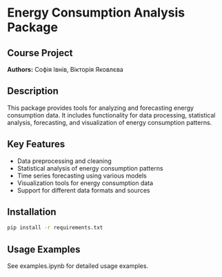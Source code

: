 # Energy Consumption Analysis Package
## Course Project
**Authors:** Софія Івнів, Вікторія Яковлєва

## Description
This package provides tools for analyzing and forecasting energy consumption data. It includes functionality for data processing, statistical analysis, forecasting, and visualization of energy consumption patterns.

## Key Features
- Data preprocessing and cleaning
- Statistical analysis of energy consumption patterns
- Time series forecasting using various models
- Visualization tools for energy consumption data
- Support for different data formats and sources

## Installation
```bash
pip install -r requirements.txt
```

## Usage Examples
See examples.ipynb for detailed usage examples.